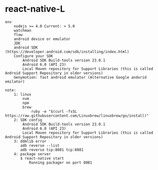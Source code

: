 # react-native-L
    env
        nodejs >= 4.0 Current: > 5.0 
        watchman
        flow
        android device or emulator
        JDK
        android SDK (https://developer.android.com/sdk/installing/index.html)
        Configure your SDK 
            Android SDK Build-tools version 23.0.1
            Android 6.0 (API 23)
            Local Maven repository for Support Libraries (this is called Android Support Repository in older versions)
        Genymotion: fast android emulator (Alternative Google andorid emilator)

    note:
        1: linux
            nvm
            npm
            brew 
                ruby -e "$(curl -fsSL https://raw.githubusercontent.com/Linuxbrew/linuxbrew/go/install)"
        2: SDK config
            Android SDK Build-tools version 23.0.1
            Android 6.0 (API 23)
            Local Maven repository for Support Libraries (this is called Android Support Repository in older versions)
        3: ddmlib error
           adb reverse --list
           adb reverse tcp:8081 tcp:8081
        4: package server
           $ react-native start
               Running packager on port 8081

